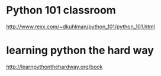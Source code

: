 
Python 101 classroom
===============================================================================

http://www.rexx.com/~dkuhlman/python_101/python_101.html


learning python the hard way
===============================================================================

http://learnpythonthehardway.org/book